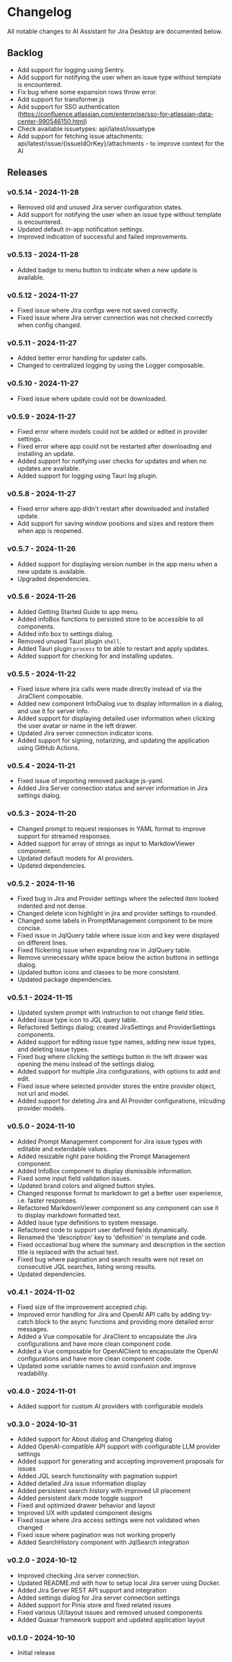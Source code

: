 # Changelog

All notable changes to AI Assistant for Jira Desktop are documented below.

## Backlog
- Add support for logging using Sentry.
- Add support for notifying the user when an issue type without template is encountered.
- Fix bug where some expansion rows throw error.
- Add support for transformer.js
- Add support for SSO authentication (https://confluence.atlassian.com/enterprise/sso-for-atlassian-data-center-990546150.html)
- Check available issuetypes: api/latest/issuetype
- Add support for fetching issue attachments: api/latest/issue/{issueIdOrKey}/attachments - to improve context for the AI

## Releases

### v0.5.14 - 2024-11-28
- Removed old and unused Jira server configuration states.
- Add support for notifying the user when an issue type without template is encountered.
- Updated default in-app notification settings.
- Improved indication of successful and failed improvements.

### v0.5.13 - 2024-11-28
- Added badge to menu button to indicate when a new update is available.

### v0.5.12 - 2024-11-27
- Fixed issue where Jira configs were not saved correctly.
- Fixed issue where Jira server connection was not checked correctly when config changed.

### v0.5.11 - 2024-11-27
- Added better error handling for updater calls.
- Changed to centralized logging by using the Logger composable.

### v0.5.10 - 2024-11-27
- Fixed issue where update could not be downloaded.

### v0.5.9 - 2024-11-27
- Fixed error where models could not be added or edited in provider settings.
- Fixed error where app could not be restarted after downloading and installing an update.
- Added support for notifying user checks for updates and when no updates are available.
- Added support for logging using Tauri log plugin.

### v0.5.8 - 2024-11-27
- Fixed error where app didn't restart after downloaded and installed update.
- Add support for saving window positions and sizes and restore them when app is reopened.

### v0.5.7 - 2024-11-26
- Added support for displaying version number in the app menu when a new update is available.
- Upgraded dependencies.

### v0.5.6 - 2024-11-26
- Added Getting Started Guide to app menu.
- Added infoBox functions to persisted store to be accessible to all components.
- Added info box to settings dialog.
- Removed unused Tauri plugin `shell`.
- Added Tauri plugin `process` to be able to restart and apply updates.
- Added support for checking for and installing updates.

### v0.5.5 - 2024-11-22
- Fixed issue where jira calls were made directly instead of via the JiraClient composable.
- Added new component InfoDialog.vue to display information in a dialog, and use it for server info.
- Added support for displaying detailed user information when clicking the user avatar or name in the left drawer.
- Updated Jira server connection indicator icons.
- Added support for signing, notarizing, and updating the application using GitHub Actions.

### v0.5.4 - 2024-11-21
- Fixed issue of importing removed package js-yaml.
- Added Jira Server connection status and server information in Jira settings dialog.

### v0.5.3 - 2024-11-20
- Changed prompt to request responses in YAML format to improve support for streamed responses.
- Added support for array of strings as input to MarkdowViewer component.
- Updated default models for AI providers.
- Updated dependencies.

### v0.5.2 - 2024-11-16
- Fixed bug in Jira and Provider settings where the selected item looked indented and not dense.
- Changed delete icon highlight in jira and provider settings to rounded.
- Changed some labels in PromptManagement component to be more concise.
- Fixed issue in JqlQuery table where issue icon and key were displayed on different lines.
- Fixed flickering issue when expanding row in JqlQuery table.
- Remove unnecessary white space below the action buttons in settings dialog.
- Updated button icons and classes to be more consistent.
- Updated package dependencies.

### v0.5.1 - 2024-11-15
- Updated system prompt with instruction to not change field titles.
- Added issue type icon to JQL query table.
- Refactored Settings dialog; created JiraSettings and ProviderSettings components. 
- Added support for editing issue type names, adding new issue types, and deleting issue types.
- Fixed bug where clicking the settings button in the left drawer was opening the menu instead of the settings dialog.
- Added support for multiple Jira configurations, with options to add and edit.
- Fixed issue where selected provider stores the entire provider object, not url and model.
- Added support for deleting Jira and AI Provider configurations, inlcuding provider models.

### v0.5.0 - 2024-11-10
- Added Prompt Management component for Jira issue types with editable and extendable values.
- Added resizable right pane holding the Prompt Management component.
- Added InfoBox component to display dismissible information.
- Fixed some input field validation issues.
- Updated brand colors and aligned button styles.
- Changed response format to markdown to get a better user experience, i.e. faster responses.
- Refactored MarkdownViewer component so any component can use it to display markdown formatted text.
- Added issue type definitions to system message.
- Refactored code to support user defined fields dynamically.
- Renamed the 'description' key to 'definition' in template and code.
- Fixed occastional bug where the summary and description in the section title is replaced with the actual text.
- Fixed bug where pagination and search results were not reset on consecutive JQL searches, listing wrong results.
- Updated dependencies.

### v0.4.1 - 2024-11-02
- Fixed size of the improvement accepted chip.
- Improved error handling for Jira and OpenAI API calls by adding try-catch block to the async functions and providing more detailed error messages.
- Added a Vue composable for JiraClient to encapsulate the Jira configurations and have more clean component code.
- Added a Vue composable for OpenAIClient to encapsulate the OpenAI configurations and have more clean component code.
- Updated some variable names to avoid confusion and improve readability.

### v0.4.0 - 2024-11-01
- Added support for custom AI providers with configurable models

### v0.3.0 - 2024-10-31
- Added support for About dialog and Changelog dialog
- Added OpenAI-compatible API support with configurable LLM provider settings
- Added support for generating and accepting improvement proposals for issues
- Added JQL search functionality with pagination support
- Added detailed Jira issue information display
- Added persistent search history with improved UI placement
- Added persistent dark mode toggle support
- Fixed and optimized drawer behavior and layout
- Improved UX with updated component designs
- Fixed issue where Jira access settings were not validated when changed
- Fixed issue where pagination was not working properly
- Added SearchHistory component with JqlSearch integration

### v0.2.0 - 2024-10-12
- Improved checking Jira server connection.
- Updated README.md with how to setup local Jira server using Docker.
- Added Jira Server REST API support and integration
- Added settings dialog for Jira server connection settings
- Added support for Pinia store and fixed related issues
- Fixed various UI/layout issues and removed unused components
- Added Quasar framework support and updated application layout

### v0.1.0 - 2024-10-10
- Initial release
